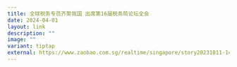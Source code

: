 ```yaml
---
title: 全球税务专员齐聚我国 出席第16届税务局论坛全会
date: 2024-04-01
layout: link
description: ""
image: ""
variant: tiptap
external: https://www.zaobao.com.sg/realtime/singapore/story20231011-1441807
---
```

